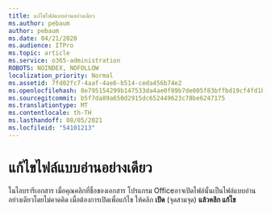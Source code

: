 ```yaml
---
title: แก้ไขไฟล์แบบอ่านอย่างเดียว
ms.author: pebaum
author: pebaum
ms.date: 04/21/2020
ms.audience: ITPro
ms.topic: article
ms.service: o365-administration
ROBOTS: NOINDEX, NOFOLLOW
localization_priority: Normal
ms.assetid: 7fd02fc7-4aaf-4ae6-b514-ceda456b74e2
ms.openlocfilehash: 8e795154299b147533da4ae0f89b7de005f83bffbd19cf4fd1b03c0d16d5598c
ms.sourcegitcommit: b5f7da89a650d2915dc652449623c78be6247175
ms.translationtype: MT
ms.contentlocale: th-TH
ms.lasthandoff: 08/05/2021
ms.locfileid: "54101213"
---
```

# <a name="edit-a-read-only-file"></a>แก้ไขไฟล์แบบอ่านอย่างเดียว

ในไลบรารีเอกสาร เมื่อคุณคลิกที่ชื่อของเอกสาร โปรแกรม Officeอาจเปิดไฟล์นั้นเป็นไฟล์แบบอ่านอย่างเดียวโดยไม่คาดคิด เมื่อต้องการเปิดเพื่อแก้ไข ให้คลิก **เปิด** (จุดสามจุด) **แล้วคลิก แก้ไข**
  

